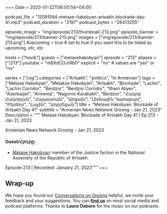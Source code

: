 +++
Date = 2023-01-22T06:00:54+04:00

podcast_file = "12091594-metaxe-hakobyan-artsakh-blockade-day-41.mp3"
podcast_duration = "2197"
podcast_bytes = "26413255"

episode_image = "img/episode/213/thumbnail-213.png"
episode_banner = "img/episode/213/banner-213.png"
images = ["img/episode/213/banner-213.png"]
#upcoming = true # set to true if you want this to be listed as upcoming, etc, etc

hosts = ["hovik"]
guests = ["metaxehakobyan"]
episode = "213"
aliases = ["/213"]
youtube = "mBXdCOJrRb0"
explicit = "no" # values are "yes" or "no"

series = ["cog"]
categories = ["Artsakh", "politics", "In Armenian"]
tags = ["Metaxe Hakobyan", "Metakse Hakobyan", "Artsakh", "Blockade", "Lachin", "Lachin Corridor", "Berdzor", "Berdzor Corridor", "Ilham Aliyev", "Azerbaijan", "Armenia", "Nagorno Karabakh", "Berdzor", "Հակոբ Հակոբյան", "Հայաստան", "Արցախ", "Լեռնային Ղարաբաղ", "Բերձոր", "Լաչին", "Ադրբեջան"]
title = "Metaxe Hakobyan: Blockade of Artsakh Day 41"
subtitle = "Armenian News Network Groong - Jan 21, 2023"
Description = """
Metaxe Hakobyan: Blockade of Artsakh Day 41 | Ep 213 - Jan 21, 2023

Armenian News Network Groong - Jan 21, 2023

#### Guest/Հյուրը:
* [Metaxe Hakobyan](/guest/mhakobyan): member of the Justice faction in the National Assembly of the Republic of Artsakh.

Episode 213 | Recorded: January 21, 2023"""
+++



## Wrap-up

We hope you found our [Conversations on Groong](/series/cog/) helpful, we invite your feedback and your suggestions. You can [**find us**](https://linktr.ee/groong) on most social media and podcast platforms. Thanks to **Laura Osborn** for the music on our podcasts.

